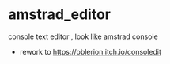# amstrad_editor
console text editor , look like amstrad console
- rework to https://oblerion.itch.io/consoledit
